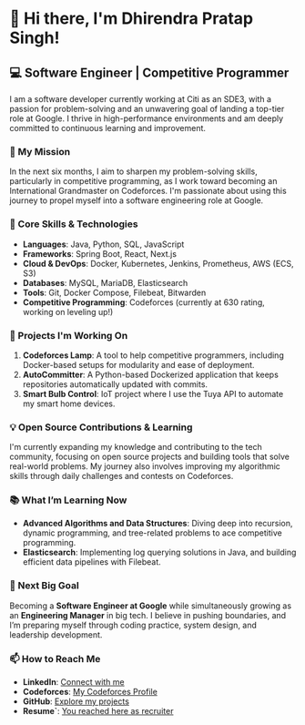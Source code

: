 # 👋 Hi there, I'm Dhirendra Pratap Singh!

## 💻 Software Engineer | Competitive Programmer 

I am a software developer currently working at Citi as an SDE3, with a passion for problem-solving and an unwavering goal of landing a top-tier role at Google. I thrive in high-performance environments and am deeply committed to continuous learning and improvement.

### 🚀 My Mission
In the next six months, I aim to sharpen my problem-solving skills, particularly in competitive programming, as I work toward becoming an International Grandmaster on Codeforces. I'm passionate about using this journey to propel myself into a software engineering role at Google.

### 🌟 Core Skills & Technologies
- **Languages**: Java, Python, SQL, JavaScript
- **Frameworks**: Spring Boot, React, Next.js
- **Cloud & DevOps**: Docker, Kubernetes, Jenkins, Prometheus, AWS (ECS, S3)
- **Databases**: MySQL, MariaDB, Elasticsearch
- **Tools**: Git, Docker Compose, Filebeat, Bitwarden
- **Competitive Programming**: Codeforces (currently at 630 rating, working on leveling up!)

### 🔧 Projects I'm Working On
1. **Codeforces Lamp**: A tool to help competitive programmers, including Docker-based setups for modularity and ease of deployment.
2. **AutoCommitter**: A Python-based Dockerized application that keeps repositories automatically updated with commits.
3. **Smart Bulb Control**: IoT project where I use the Tuya API to automate my smart home devices.

### 💡 Open Source Contributions & Learning
I'm currently expanding my knowledge and contributing to the tech community, focusing on open source projects and building tools that solve real-world problems. My journey also involves improving my algorithmic skills through daily challenges and contests on Codeforces.

### 📚 What I’m Learning Now
- **Advanced Algorithms and Data Structures**: Diving deep into recursion, dynamic programming, and tree-related problems to ace competitive programming.
- **Elasticsearch**: Implementing log querying solutions in Java, and building efficient data pipelines with Filebeat.

### 🎯 Next Big Goal
Becoming a **Software Engineer at Google** while simultaneously growing as an **Engineering Manager** in big tech. I believe in pushing boundaries, and I’m preparing myself through coding practice, system design, and leadership development.

### 📫 How to Reach Me
- **LinkedIn**: [Connect with me](https://www.linkedin.com/in/hanisntsolo/)
- **Codeforces**: [My Codeforces Profile](https://codeforces.com/profile/hanisntsolo)
- **GitHub**: [Explore my projects](https://github.com/hanisntsolo)
- **Resume`**: [You reached here as recruiter](https://resume.hanisntsolo.com)
